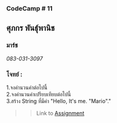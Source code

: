 ### CodeCamp # 11  

## **ศุภกร พันธุ์พานิช**  
### มาร์ช
*083-031-3097*  

### โจทย์ : 
1.จงคำนวนค่าต่อไปนี้  
2.จงคำนวนค่าเปรียบเทียบต่อไปนี้  
3.สร้าง String ที่มีค่า "Hello, It's me. "Mario"."

>> Link to [Assignment]()